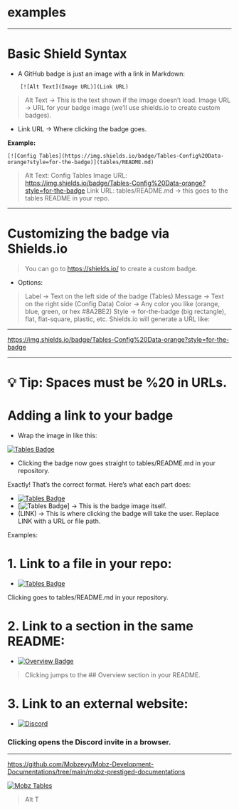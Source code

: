 # examples


---


# ️Basic Shield Syntax

* A GitHub badge is just an image with a link in Markdown:
  
```
	[![Alt Text](Image URL)](Link URL)
```

> Alt Text → This is the text shown if the image doesn’t load.
> Image URL → URL for your badge image (we’ll use shields.io
> to create custom badges).

- Link URL → Where clicking the badge goes.

**Example:**
```
[![Config Tables](https://img.shields.io/badge/Tables-Config%20Data-orange?style=for-the-badge)](tables/README.md)
```

> Alt Text: Config Tables
> Image URL: https://img.shields.io/badge/Tables-Config%20Data-orange?style=for-the-badge
> Link URL: tables/README.md → this goes to the tables README in your repo.

---

# ️Customizing the badge via Shields.io

> You can go to https://shields.io/
> to create a custom badge.

* Options:

> Label → Text on the left side of the badge (Tables)
> Message → Text on the right side (Config Data)
> Color → Any color you like (orange, blue, green, or hex #8A2BE2)
> Style → for-the-badge (big rectangle), flat, flat-square, plastic, etc.
> Shields.io will generate a URL like:

---
https://img.shields.io/badge/Tables-Config%20Data-orange?style=for-the-badge

---

# 💡 Tip: Spaces must be %20 in URLs.

# ️Adding a link to your badge

* Wrap the image in []() like this:

[![Tables Badge](https://img.shields.io/badge/Tables-Config%20Data-orange?style=for-the-badge)](tables/README.md)


* Clicking the badge now goes straight to tables/README.md in your repository.

Exactly! That’s the correct format. Here’s what each part does:

- [![Tables Badge](https://img.shields.io/badge/Tables-Config%20Data-orange?style=for-the-badge)](LINK)
- [![Tables Badge](...)] → This is the badge image itself.
- (LINK) → This is where clicking the badge will take the user. Replace LINK with a URL or file path.

Examples:

# 1. ️Link to a file in your repo:

- [![Tables Badge](https://img.shields.io/badge/Tables-Config%20Data-orange?style=for-the-badge)](tables/README.md)


Clicking goes to tables/README.md in your repository.

# 2. ️Link to a section in the same README:
- [![Overview Badge](https://img.shields.io/badge/Overview-Docs-9b59b6?style=for-the-badge)](#overview)

> Clicking jumps to the ## Overview section in your README.

# 3. ️Link to an external website:
- [![Discord](https://img.shields.io/badge/Discord-Join%20Us-5865F2?logo=discord&logoColor=white&style=for-the-badge)](https://discord.gg/YOURINVITE)


### Clicking opens the Discord invite in a browser.

---
https://github.com/Mobzeyy/Mobz-Development-Documentations/tree/main/mobz-prestiged-documentations


[![Mobz Tables](https://img.shields.io/badge/Tables-Config%20Data-orange?style=for-the-badge)](https://github.com/Mobzeyy/Mobz-Development-Documentations/tree/main/mobz-prestiged-documentations)


> Alt T
